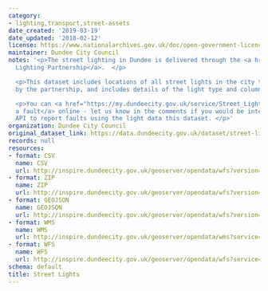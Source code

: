 ```yaml
---
category:
- lighting,transport,street-assets
date_created: '2019-03-19'
date_updated: '2018-02-12'
license: https://www.nationalarchives.gov.uk/doc/open-government-licence/version/3/
maintainer: Dundee City Council
notes: '<p>The street lighting in Dundee is delivered through the <a href="https://www.dundeecity.gov.uk/service-area/city-development/roads-and-transportation/street-lighting">Street
  Lighting Partnership</a>.  </p>

  <p>This dataset includes locations of all street lights in the city that are operated
  by the partnership, and includes details of the light type and column height.   </p>

  <p>You can <a href="https://my.dundeecity.gov.uk/service/Street_Lighting_Fault___Report_it">report
  a fault</a> online - let us know in the comments if you would be interested in an
  API to report faults using the light data this dataset. </p>'
organization: Dundee City Council
original_dataset_link: https://data.dundeecity.gov.uk/dataset/street-lights
records: null
resources:
- format: CSV
  name: CSV
  url: http://inspire.dundeecity.gov.uk/geoserver/opendata/wfs?version=2.0.0&service=wfs&request=GetFeature&typeName=opendata:v_street_lights&outputFormat=csv
- format: ZIP
  name: ZIP
  url: http://inspire.dundeecity.gov.uk/geoserver/opendata/wfs?version=2.0.0&service=wfs&request=GetFeature&typeName=opendata:v_street_lights&outputFormat=SHAPE-ZIP
- format: GEOJSON
  name: GEOJSON
  url: http://inspire.dundeecity.gov.uk/geoserver/opendata/wfs?version=2.0.0&service=wfs&request=GetFeature&typeName=opendata:v_street_lights&outputFormat=application/json
- format: WMS
  name: WMS
  url: http://inspire.dundeecity.gov.uk/geoserver/opendata/wms?service=Wms&version=1.3.0&request=getCapabilities
- format: WFS
  name: WFS
  url: http://inspire.dundeecity.gov.uk/geoserver/opendata/wfs?service=WFS&version=2.0.0&request=getCapabilities
schema: default
title: Street Lights
---
```

